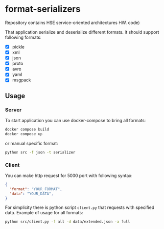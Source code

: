 # format-serializers
Repository contains HSE service-oriented architectures HW.
code)
    
That application serialize and deserialize different formats. It should support following formats:
- [x] pickle
- [x] xml
- [x] json
- [x] proto
- [x] avro
- [x] yaml
- [x] msgpack

## Usage
### Server
To start application you can use docker-compose to bring all formats:
```bash
docker compose build
docker compose up
```
or manual specific format:
```bash
python src -f json -t serializer 
```

### Client
You can make http request for 5000 port with following syntax:
```json
{
  "format": "YOUR_FORMAT",
  "data": "YOUR_DATA",
}
```

For simplicity there is python script `client.py` that requests with specified data. Example of usage for all formats:
```bash
python src/client.py -f all -d data/extended.json -a full
```

